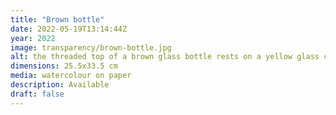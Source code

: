 ```yaml
---
title: "Brown bottle"
date: 2022-05-19T13:14:44Z
year: 2022
image: transparency/brown-bottle.jpg
alt: the threaded top of a brown glass bottle rests on a yellow glass candleholder with blue glass vase in the distance
dimensions: 25.5x33.5 cm
media: watercolour on paper
description: Available
draft: false
---
```


